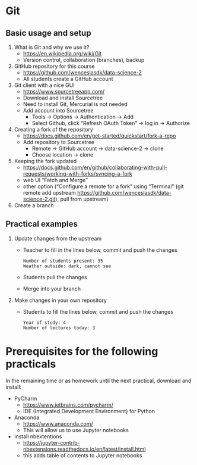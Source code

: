# Git

## Basic usage and setup

1. What is Git and why we use it?
   - https://en.wikipedia.org/wiki/Git
   - Version control, collaboration (branches), backup
2. GitHub repository for this course
   - https://github.com/wenceslasdk/data-science-2
   - All students create a GitHub account
3. Git client with a nice GUI
   - https://www.sourcetreeapp.com/
   - Download and install Sourcetree 
   - Need to install Git, Mercurial is not needed
   - Add account into Sourcetree 
     - Tools -> Options -> Authentication -> Add
     - Select Github, click “Refresh OAuth Token” -> log in -> Authorize
4. Creating a fork of the repository
   - https://docs.github.com/en/get-started/quickstart/fork-a-repo
   - Add repository to Sourcetree
     - Remote -> GitHub account -> data-science-2 -> clone
     - Choose location -> clone
5. Keeping the fork updated
   - https://docs.github.com/en/github/collaborating-with-pull-requests/working-with-forks/syncing-a-fork
   - web UI “Fetch and Merge”
   - other option (“Configure a remote for a fork” using “Terminal” (git remote add upstream https://github.com/wenceslasdk/data-science-2.git), pull from upstream)
6.	Create a branch


## Practical examples
1. Update changes from the upstream
   - Teacher to fill in the lines below, commit and push the changes

         Number of students present: 35
         Weather outside: dark, cannot see
   
   - Students pull the changes
   - Merge into your branch

2. Make changes in your own repository 
   - Students to fill the lines below, commit and push the changes
   
         Year of study: 4
         Number of lectures today: 3

# Prerequisites for the following practicals 

In the remaining time or as homework until the next practical, download and install:
- PyCharm
  - https://www.jetbrains.com/pycharm/
  - IDE (Integrated Development Environment) for Python
- Anaconda
  - https://www.anaconda.com/
  - This will allow us to use Jupyter notebooks
- install nbextentions
  - https://jupyter-contrib-nbextensions.readthedocs.io/en/latest/install.html
  - this adds table of contents to Jupyter notebooks
